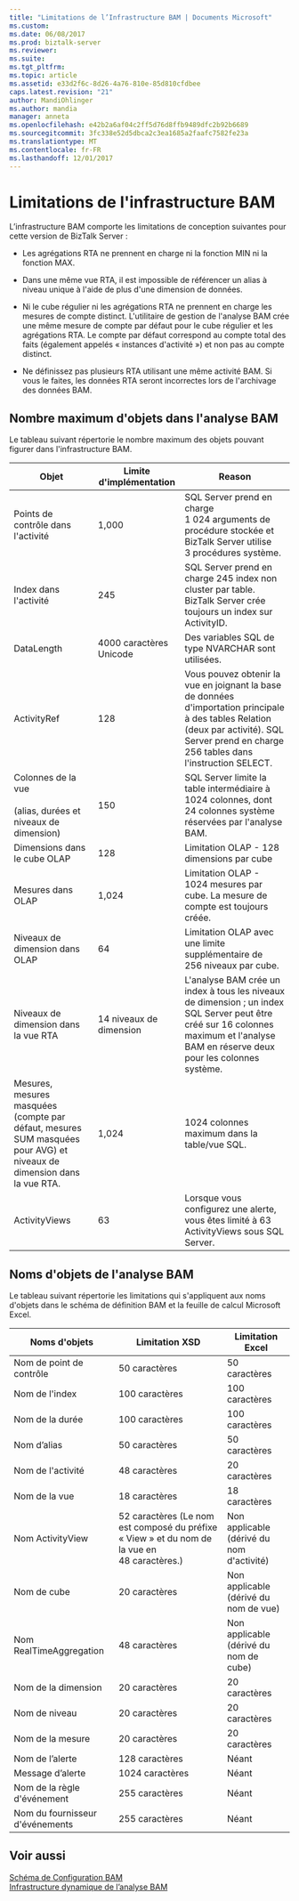 ```yaml
---
title: "Limitations de l’Infrastructure BAM | Documents Microsoft"
ms.custom: 
ms.date: 06/08/2017
ms.prod: biztalk-server
ms.reviewer: 
ms.suite: 
ms.tgt_pltfrm: 
ms.topic: article
ms.assetid: e33d2f6c-8d26-4a76-810e-85d810cfdbee
caps.latest.revision: "21"
author: MandiOhlinger
ms.author: mandia
manager: anneta
ms.openlocfilehash: e42b2a6af04c2ff5d76d8ffb9489dfc2b92b6689
ms.sourcegitcommit: 3fc338e52d5dbca2c3ea1685a2faafc7582fe23a
ms.translationtype: MT
ms.contentlocale: fr-FR
ms.lasthandoff: 12/01/2017
---
```

# <a name="bam-infrastructure-limitations"></a>Limitations de l'infrastructure BAM
L’infrastructure BAM comporte les limitations de conception suivantes pour cette version de BizTalk Server :  
  
-   Les agrégations RTA ne prennent en charge ni la fonction MIN ni la fonction MAX.  
  
-   Dans une même vue RTA, il est impossible de référencer un alias à niveau unique à l'aide de plus d'une dimension de données.  
  
-   Ni le cube régulier ni les agrégations RTA ne prennent en charge les mesures de compte distinct. L'utilitaire de gestion de l'analyse BAM crée une même mesure de compte par défaut pour le cube régulier et les agrégations RTA. Le compte par défaut correspond au compte total des faits (également appelés « instances d'activité ») et non pas au compte distinct.  
  
-   Ne définissez pas plusieurs RTA utilisant une même activité BAM. Si vous le faites, les données RTA seront incorrectes lors de l'archivage des données BAM.  
  
## <a name="bam-maximum-number-of-objects"></a>Nombre maximum d'objets dans l'analyse BAM  
 Le tableau suivant répertorie le nombre maximum des objets pouvant figurer dans l'infrastructure BAM.  
  
|Objet|Limite d'implémentation|Reason|  
|------------|--------------------------|------------|  
|Points de contrôle dans l'activité|1,000|SQL Server prend en charge 1 024 arguments de procédure stockée et BizTalk Server utilise 3 procédures système.|  
|Index dans l'activité|245|SQL Server prend en charge 245 index non cluster par table. BizTalk Server crée toujours un index sur ActivityID.|  
|DataLength|4000 caractères Unicode|Des variables SQL de type NVARCHAR sont utilisées.|  
|ActivityRef|128|Vous pouvez obtenir la vue en joignant la base de données d'importation principale à des tables Relation (deux par activité). SQL Server prend en charge 256 tables dans l'instruction SELECT.|  
|Colonnes de la vue<br /><br /> (alias, durées et niveaux de dimension)|150|SQL Server limite la table intermédiaire à 1024 colonnes, dont 24 colonnes système réservées par l'analyse BAM.|  
|Dimensions dans le cube OLAP|128|Limitation OLAP - 128 dimensions par cube|  
|Mesures dans OLAP|1,024|Limitation OLAP - 1024 mesures par cube. La mesure de compte est toujours créée.|  
|Niveaux de dimension dans OLAP|64|Limitation OLAP avec une limite supplémentaire de 256 niveaux par cube.|  
|Niveaux de dimension dans la vue RTA|14 niveaux de dimension|L'analyse BAM crée un index à tous les niveaux de dimension ; un index SQL Server peut être créé sur 16 colonnes maximum et l'analyse BAM en réserve deux pour les colonnes système.|  
|Mesures, mesures masquées (compte par défaut, mesures SUM masquées pour AVG) et niveaux de dimension dans la vue RTA.|1,024|1024 colonnes maximum dans la table/vue SQL.|  
|ActivityViews|63|Lorsque vous configurez une alerte, vous êtes limité à 63 ActivityViews sous SQL Server.|  
  
## <a name="bam-object-names"></a>Noms d'objets de l'analyse BAM  
 Le tableau suivant répertorie les limitations qui s'appliquent aux noms d'objets dans le schéma de définition BAM et la feuille de calcul Microsoft Excel.  
  
|Noms d'objets|Limitation XSD|Limitation Excel|  
|------------------|--------------------|----------------------|  
|Nom de point de contrôle|50 caractères|50 caractères|  
|Nom de l'index|100 caractères|100 caractères|  
|Nom de la durée|100 caractères|100 caractères|  
|Nom d’alias|50 caractères|50 caractères|  
|Nom de l'activité|48 caractères|20 caractères|  
|Nom de la vue|18 caractères|18 caractères|  
|Nom ActivityView|52 caractères (Le nom est composé du préfixe « View » et du nom de la vue en 48 caractères.)|Non applicable (dérivé du nom d'activité)|  
|Nom de cube|20 caractères|Non applicable (dérivé du nom de vue)|  
|Nom RealTimeAggregation|48 caractères|Non applicable (dérivé du nom de cube)|  
|Nom de la dimension|20 caractères|20 caractères|  
|Nom de niveau|20 caractères|20 caractères|  
|Nom de la mesure|20 caractères|20 caractères|  
|Nom de l’alerte|128 caractères|Néant|  
|Message d’alerte|1024 caractères|Néant|  
|Nom de la règle d'événement|255 caractères|Néant|  
|Nom du fournisseur d'événements|255 caractères|Néant|  
  
## <a name="see-also"></a>Voir aussi  
 [Schéma de Configuration BAM](../core/bam-configuration-schema.md)   
 [Infrastructure dynamique de l’analyse BAM](../core/bam-dynamic-infrastructure.md)